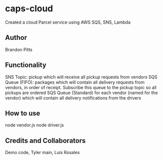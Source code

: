 # caps-cloud

Created a cloud Parcel service using AWS SQS, SNS, Lambda

## Author

Brandon Pitts

## Functionality

SNS Topic: pickup which will receive all pickup requests from vendors
SQS Queue (FIFO): packages which will contain all delivery requests from vendors, in order of receipt.
Subscribe this queue to the pickup topic so all pickups are ordered
SQS Queue (Standard) for each vendor (named for the vendor) which will contain all delivery notifications from the drivers

## How to use

node vendor.js
node driver.js

## Credits and Collaborators

Demo code, Tyler main, Luis Rosales
